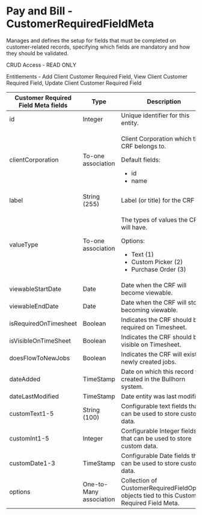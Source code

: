# Pay and Bill - CustomerRequiredFieldMeta

Manages and defines the setup for fields that must be completed on customer-related records, specifying which fields are mandatory and how they should be validated.

CRUD Access - READ ONLY

Entitlements - Add Client Customer Required Field, View Client Customer Required Field, Update Client Customer Required Field

<table>
    <colgroup>
        <col width="20%" />
        <col width="20%" />
        <col width="20%" />
        <col width="20%" />
        <col width="20%" />
    </colgroup>
    <thead>
        <tr class="header">
            <th>Customer Required Field Meta fields</th>
            <th>Type</th>
            <th>Description</th>
            <th>Not null</th>
            <th>Read-only</th>
        </tr>
    </thead>
    <tbody>
        <tr class="even">
            <td>id</td>
            <td>Integer</td>
            <td>Unique identifier for this entity.</td>
            <td>X</td>
            <td>X</td>
        </tr>
        <tr class="odd">
            <td>clientCorporation</td>
            <td>To-one association</td>
            <td>
                <p>Client Corporation which the CRF belongs to.</p>
                <p>Default fields:</p>
                <ul>
                    <li>id</li>
                    <li>name</li>
                </ul>
            </td>
            <td>X</td>
            <td></td>
        </tr>
        <tr class="even">
            <td>label</td>
            <td>String (255)</td>
            <td>Label (or title) for the CRF</td>
            <td>X</td>
            <td></td>
        </tr>
        <tr class="odd">
            <td>valueType</td>
            <td>To-one association</td>
            <td>
                <p>The types of values the CRF will have.</p>
                <p>Options:</p>
                <ul>
                    <li>Text (1)</li>
                    <li>Custom Picker (2)</li>
                    <li>Purchase Order (3)</li>
                </ul>
            </td>
            <td>X</td>
            <td></td>
        </tr>
        <tr class="even">
            <td>viewableStartDate</td>
            <td>Date</td>
            <td>Date when the CRF will become viewable.</td>
            <td></td>
            <td></td>
        </tr>
        <tr class="odd">
            <td>viewableEndDate</td>
            <td>Date</td>
            <td>Date when the CRF will stop becoming viewable.</td>
            <td></td>
            <td></td>
        </tr>
        <tr class="even">
            <td>isRequiredOnTimesheet</td>
            <td>Boolean</td>
            <td>Indicates the CRF should be required on Timesheet.</td>
            <td>X</td>
            <td></td>
        </tr>
        <tr class="odd">
            <td>isVisibleOnTimeSheet</td>
            <td>Boolean</td>
            <td>Indicates the CRF should be visible on Timesheet.</td>
            <td>X</td>
            <td></td>
        </tr>
        <tr class="even">
            <td>doesFlowToNewJobs</td>
            <td>Boolean</td>
            <td>Indicates the CRF will exist on newly created jobs.</td>
            <td>X</td>
            <td></td>
        </tr>
        <tr class="odd">
            <td>dateAdded</td>
            <td>TimeStamp</td>
            <td>Date on which this record was created in the Bullhorn system.</td>
            <td>X</td>
            <td>X</td>
        </tr>
        <tr class="even">
            <td>dateLastModified</td>
            <td>TimeStamp</td>
            <td>Date entity was last modified.</td>
            <td>X</td>
            <td>X</td>
        </tr>
        <tr class="odd">
            <td>customText1-5</td>
            <td>String (100)</td>
            <td>Configurable text fields that can be used to store custom data.</td>
            <td></td>
            <td></td>
        </tr>
        <tr class="even">
            <td>customInt1-5</td>
            <td>Integer</td>
            <td>Configurable Integer fields that can be used to store custom data.</td>
            <td></td>
            <td></td>
        </tr>
        <tr class="odd">
            <td>customDate1-3</td>
            <td>TimeStamp</td>
            <td>Configurable Date fields that can be used to store custom data.</td>
            <td></td>
            <td></td>
        </tr>
        <tr class="even">
            <td>options</td>
            <td>One-to-Many association</td>
            <td>Collection of CustomerRequiredFieldOption objects tied to this Customer Required Field Meta.</td>
            <td></td>
            <td></td>
        </tr>
    </tbody>
</table>

